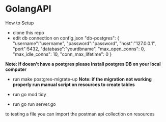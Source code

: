 # GolangAPI
How to Setup
- clone this repo
- edit db connection on config.json
  "db-postgres": {
        "username":"username",
        "password":"password",
        "host":"127.0.0.1",
        "port":5432,
        "database":"yourdbname",
        "max_open_conns": 0,
        "max_idle_conns": 10,
        "conn_max_lifetime": 0
    }
  
**Note: If doesn't have a postgres please install postgres DB on your local computer**
-  run make postgres-migrate-up
**Note: if the migration not working properly run manual script on resources to create tables**

- run go mod tidy
- run go run server.go

to testing a file you can import the postman api collection on resources
  
